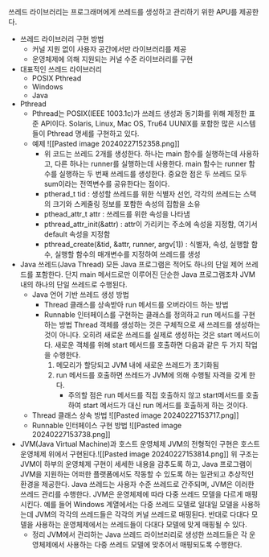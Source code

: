 쓰레드 라이브러리는 프로그래머에게 쓰레드를 생성하고 관리하기 위한 APU를 제공한다.
- 쓰레드 라이브러리 구현 방법
	- 커널 지원 없이 사용자 공간에서만 라이브러리를 제공
	- 운영체제에 의해 지원되는 커널 수준 라이브러리를 구현
- 대표적인 쓰레드 라이브러리
	- POSIX Pthread
	- Windows
	- Java
- Pthread
	- Pthread는 POSIX(IEEE 1003.1c)가 쓰레드 생성과 동기화를 위해 제정한 표준 API이다. Solaris, Linux, Mac OS, Tru64 UUNIX를 포함한 많은 시스템들이 Pthread 명세를 구현하고 있다.
	- 예제 ![[Pasted image 20240227152358.png]]
		- 위 코드는 쓰레드 2개를 생성한다. 하나는 main 함수를 실행하는데 사용하고, 다른 하나는 runner를 실행하는데 사용한다. main 함수는 runner 함수를 실행하는 두 번째 쓰레드를 생성한다. 중요한 점은 두 쓰레드 모두 sum이라는 전역변수를 공유한다는 점이다.
		- ptherad_t tid : 생성할 쓰레드를 위한 식별자 선언, 각각의 쓰레드는 스택의 크기와 스케줄링 정보를 포함한 속성의 집합을 소유
		- pthead_attr_t attr : 쓰레드를 위한 속성을 나타냄
		- pthread_attr_init(&attr) : attr이 가리키는 주소에 속성을 지정함, 여기서 default 속성을 지정함
		- pthread_create(&tid, &attr, runner, argv\[1]) : 식별자, 속성, 실행할 함수, 실행할 함수의 매개변수를 지정하여 쓰레드를 생성
- Java 쓰레드(Java Thread)
	모든 Java 프로그램은 적어도 하나의 단일 제어 쓰레드를 포함한다. 단지 main 메서드로만 이루어진 단순한 Java 프로그램조차 JVM 내의 하나의 단일 쓰레드로 수행된다.
	- Java 언어 기반 쓰레드 생성 방법
		- Thread 클래스를 상속받아 run 메서드를 오버라이드 하는 방법
		- Runnable 인터페이스를 구현하는 클래스를 정의하고 run 메서드를 구현하는 방법
		  Thread 객체를 생성하는 것은 구체적으로 새 쓰레드를 생성하는 것이 아니다. 오히려 새로운 쓰레드를 실제로 생성하는 것은 start 메서드이다. 새로운 객체를 위해 start 메서드를 호출하면 다음과 같은 두 가지 작업을 수행한다.
		  1. 메모리가 할당되고 JVM 내에 새로운 쓰레드가 초기화됨
		  2. run 메서드를 호출하면 쓰레드가 JVM에 의해 수행될 자격을 갖게 한다.
		     - 주의할 점은 run 메서드를 직접 호출하지 않고 start메서드를 호출하여 start 메서드가 대신 run 메서드를 호출하게 하는 것이다.
	- Thread 클래스 상속 방법
		![[Pasted image 20240227153717.png]]
	- Runnable 인터페이스 구현 방법
		![[Pasted image 20240227153738.png]]
- JVM(Java Virtual Machine)과 호스트 운영체제
	JVM의 전형적인 구현은 호스트 운영체제 위에서 구현된다.![[Pasted image 20240227153814.png]]
	위 구조는 JVM이 하부의 운영체제 구현이 세세한 내용을 감추도록 하고, Java 프로그램이 JVM을 지원하는 어떠한 플랫폼에서도 작동할 수 있도록 하는 일관되고 추상적인 환경을 제공한다.
	Java 쓰레드는 사용자 수준 쓰레드로 간주되며, JVM은 이러한 쓰레드 관리를 수행한다. JVM은 운영체제에 따라 다중 쓰레드 모델을 다르게 매핑시킨다. 예를 들어 Windows 계열에서는 다중 쓰레드 모델로 일대일 모델을 사용하는데 JVM의 각각의 쓰레드들은 각각의 커널 쓰레드로 매핑된다. 반대로 다대다 모델을 사용하는 운영체제에서는 쓰레드들이 다대다 모델에 맞게 매핑될 수 있다.
	- 정리
		JVM에서 관리하는 Java 쓰레드 라이브러리로 생성한 쓰레드들은 각 운영체제에서 사용하는 다중 쓰레드 모델에 맞추어서 매핑되도록 수행한다.